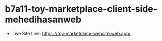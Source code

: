 # b7a11-toy-marketplace-client-side-mehedihasanweb


* Live Site Link: https://toy-marketplace-website.web.app/


